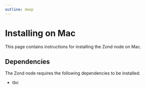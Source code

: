 ```yaml
---
outline: deep
---
```

# Installing on Mac

This page contains instructions for installing the Zond node on Mac.

## Dependencies

The Zond node requires the following dependencies to be installed:

- tbc
